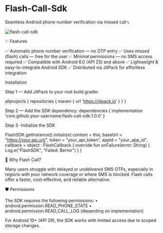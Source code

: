 # Flash-Call-Sdk

Seamless Android phone number verification via missed call 📞


![flash-call-sdk](https://github.com/user-attachments/assets/00c1eccc-1b0a-4c16-9340-02c6afc475d5)




✨ Features

✅ Automatic phone number verification — no OTP entry
✅ Uses missed (flash) calls — free for the user
✅ Minimal permissions — no SMS access required
✅ Compatible with Android 6.0 (API 23) and above
✅ Lightweight & easy-to-integrate Android SDK
✅ Distributed via JitPack for effortless integration


Installation

Step 1 — Add JitPack to your root build.gradle:

allprojects {
    repositories {
        maven { url 'https://jitpack.io' }
    }
}

Step 2 — Add the SDK dependency:
dependencies {
    implementation 'com.github.your-username:flash-call-sdk:1.0.0'
}

Step 3 -Initialize the SDK

FlashSDK.getInstance().initialize(
    context = this,
    baseUrl = "https://your.api.url/",
    token = "your_api_token",
    appId = "your_app_id",
    callback = object : FlashCallback {
        override fun onFailure(error: String) {
            Log.e("FlashSDK", "Failed: $error")
        }
    }


🌟 Why Flash Call?

Many users struggle with delayed or undelivered SMS OTPs, especially in regions with poor network coverage or where SMS is blocked.
Flash calls offer a faster, cost-effective, and reliable alternative.


🛡️ Permissions

The SDK requires the following permissions:
	•	android.permission.READ_PHONE_STATE
	•	android.permission.READ_CALL_LOG (depending on implementation)

For Android 10+ (API 29), the SDK works with limited access due to scoped storage changes.
